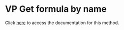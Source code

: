 <!---->
# VP Get formula by name

Click [here](https://developer.4d.com/docs/ViewPro/method-list#vp-get-formula-by-name) to access the documentation for this method.

